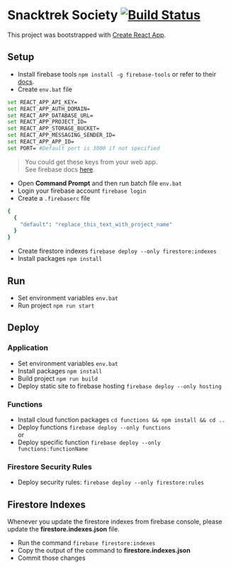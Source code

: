 # Snacktrek Society [![Build Status](https://dev.azure.com/iceniveth/snacktrek/_apis/build/status/iceniveth.snacktreksociety?branchName=release)](https://dev.azure.com/iceniveth/snacktrek/_build/latest?definitionId=3&branchName=release)
This project was bootstrapped with [Create React App](https://github.com/facebook/create-react-app).

## Setup
* Install firebase tools `npm install -g firebase-tools` or refer to their [docs](https://github.com/firebase/firebase-tools).
* Create `env.bat` file
```bash
set REACT_APP_API_KEY=
set REACT_APP_AUTH_DOMAIN=
set REACT_APP_DATABASE_URL=
set REACT_APP_PROJECT_ID=
set REACT_APP_STORAGE_BUCKET=
set REACT_APP_MESSAGING_SENDER_ID=
set REACT_APP_APP_ID=
set PORT= #Default port is 3000 if not specified
```
> You could get these keys from your web app.<br />
> See firebase docs [here](https://support.google.com/firebase/answer/7015592).

* Open **Command Prompt** and then run batch file `env.bat` 
* Login your firebase account `firebase login`
* Create a `.firebaserc` file
```bash
{
  {
    "default": "replace_this_text_with_project_name"
  }
}
```
* Create firestore indexes `firebase deploy --only firestore:indexes`
* Install packages `npm install`

## Run
* Set environment variables `env.bat`
* Run project `npm run start`

## Deploy
### Application
* Set environment variables `env.bat`
* Install packages `npm install`
* Build project `npm run build`
* Deploy static site to firebase hosting `firebase deploy --only hosting`

### Functions
* Install cloud function packages `cd functions && npm install && cd ..`
* Deploy functions `firebase deploy --only functions`
<br />or
* Deploy specific function `firebase deploy --only functions:functionName`

### Firestore Security Rules
* Deploy security rules: `firebase deploy --only firestore:rules`

## Firestore Indexes
Whenever you update the firestore indexes from firebase console, please update the **firestore.indexes.json** file.<br />
* Run the command `firebase firestore:indexes`
* Copy the output of the command to **firestore.indexes.json**
* Commit those changes